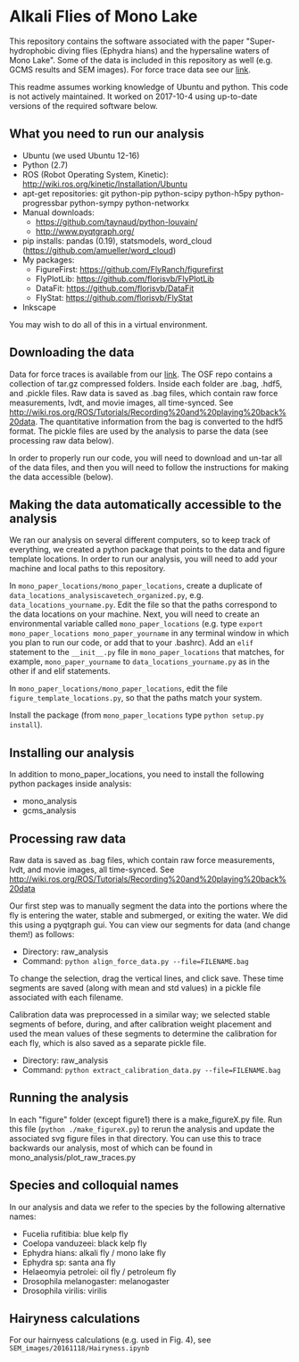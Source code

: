 # Alkali Flies of Mono Lake
This repository contains the software associated with the paper "Super-hydrophobic diving flies (Ephydra hians) and the hypersaline waters of Mono Lake". Some of the data is included in this repository as well (e.g. GCMS results and SEM images). For force trace data see our [link](https://osf.io/43yhs/ "OSF data repository").

This readme assumes working knowledge of Ubuntu and python. This code is not actively maintained. It worked on 2017-10-4 using up-to-date versions of the required software below.

## What you need to run our analysis
* Ubuntu (we used Ubuntu 12-16)
* Python (2.7)
* ROS (Robot Operating System, Kinetic): http://wiki.ros.org/kinetic/Installation/Ubuntu
* apt-get repositories: git python-pip python-scipy python-h5py python-progressbar python-sympy python-networkx
* Manual downloads: 
  * https://github.com/taynaud/python-louvain/
  * http://www.pyqtgraph.org/
* pip installs: pandas (0.19), statsmodels, word_cloud (https://github.com/amueller/word_cloud)
* My packages:
  * FigureFirst: https://github.com/FlyRanch/figurefirst
  * FlyPlotLib: https://github.com/florisvb/FlyPlotLib
  * DataFit: https://github.com/florisvb/DataFit
  * FlyStat: https://github.com/florisvb/FlyStat
* Inkscape

You may wish to do all of this in a virtual environment.

## Downloading the data

Data for force traces is available from our [link](https://osf.io/43yhs/ "OSF data repository"). The OSF repo contains a collection of tar.gz compressed folders. Inside each folder are .bag, .hdf5, and .pickle files. Raw data is saved as .bag files, which contain raw force measurements, lvdt, and movie images, all time-synced. See http://wiki.ros.org/ROS/Tutorials/Recording%20and%20playing%20back%20data. The quantitative information from the bag is converted to the hdf5 format. The pickle files are used by the analysis to parse the data (see processing raw data below). 

In order to properly run our code, you will need to download and un-tar all of the data files, and then you will need to follow the instructions for making the data accessible (below).

## Making the data automatically accessible to the analysis
We ran our analysis on several different computers, so to keep track of everything, we created a python package that points to the data and figure template locations. In order to run our analysis, you will need to add your machine and local paths to this repository. 

In `mono_paper_locations/mono_paper_locations`, create a duplicate of `data_locations_analysiscavetech_organized.py`, e.g. `data_locations_yourname.py`. Edit the file so that the paths correspond to the data locations on your machine. Next, you will need to create an environmental variable called `mono_paper_locations` (e.g. type `export mono_paper_locations mono_paper_yourname` in any terminal window in which you plan to run our code, or add that to your .bashrc). Add an `elif` statement to the `__init__.py` file in `mono_paper_locations` that matches, for example, `mono_paper_yourname` to  `data_locations_yourname.py` as in the other if and elif statements.

In `mono_paper_locations/mono_paper_locations`, edit the file `figure_template_locations.py`, so that the paths match your system.

Install the package (from `mono_paper_locations` type `python setup.py install`). 

## Installing our analysis

In addition to mono_paper_locations, you need to install the following python packages inside analysis:
* mono_analysis
* gcms_analysis

## Processing raw data
Raw data is saved as .bag files, which contain raw force measurements, lvdt, and movie images, all time-synced. See http://wiki.ros.org/ROS/Tutorials/Recording%20and%20playing%20back%20data

Our first step was to manually segment the data into the portions where the fly is entering the water, stable and submerged, or exiting the water. We did this using a pyqtgraph gui. You can view our segments for data (and change them!) as follows:

* Directory: raw_analysis
* Command: `python align_force_data.py --file=FILENAME.bag`

To change the selection, drag the vertical lines, and click save. These time segments are saved (along with mean and std values) in a pickle file associated with each filename.

Calibration data was preprocessed in a similar way; we selected stable segments of before, during, and after calibration weight placement and used the mean values of these segments to determine the calibration for each fly, which is also saved as a separate pickle file. 

* Directory: raw_analysis
* Command: `python extract_calibration_data.py --file=FILENAME.bag`

## Running the analysis

In each "figure" folder (except figure1) there is a make_figureX.py file. Run this file (`python ./make_figureX.py`) to rerun the analysis and update the associated svg figure files in that directory. You can use this to trace backwards our analysis, most of which can be found in mono_analysis/plot_raw_traces.py

## Species and colloquial names

In our analysis and data we refer to the species by the following alternative names:

* Fucelia rufitibia: blue kelp fly
* Coelopa vanduzeei: black kelp fly
* Ephydra hians: alkali fly / mono lake fly
* Ephydra sp: santa ana fly
* Helaeomyia petrolei: oil fly / petroleum fly
* Drosophila melanogaster: melanogaster
* Drosophila virilis: virilis

## Hairyness calculations

For our hairnyess calculations (e.g. used in Fig. 4), see `SEM_images/20161118/Hairyness.ipynb`
